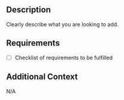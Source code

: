 ## Description

Clearly describe what you are looking to add.

## Requirements

- [ ] Checklist of requirements to be fulfilled

## Additional Context

<!-- Add any other context or screenshots about the feature request go here. -->

N/A